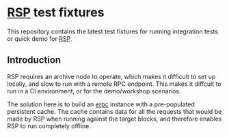 # [RSP](https://github.com/succinctlabs/rsp) test fixtures

This repository contains the latest test fixtures for running integration tests or quick demo for [RSP](https://github.com/succinctlabs/rsp).

## Introduction

RSP requires an archive node to operate, which makes it difficult to set up locally, and slow to run with a remote RPC endpoint. This makes it diffcult to run in a CI environment, or for the demo/workshop scenarios.

The solution here is to build an [erpc](https://github.com/erpc/erpc) instance with a pre-populated persistent cache. The cache contains data for all the requests that would be made by RSP when running against the target blocks, and therefore enables RSP to run completely offline.

